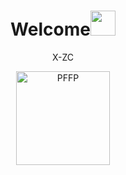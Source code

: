 <h1 align="center">Welcome<img src="https://user-images.githubusercontent.com/1303154/88677602-1635ba80-d120-11ea-84d8-d263ba5fc3c0.gif" width="40px" alt=""><br></h1>

<p align="center">X-ZC</p>

<div align="center">

<img src="https://telegra.ph/file/6daffe7a858629323dd10.jpg" width="150" height="150" border="0" alt="PFFP">

